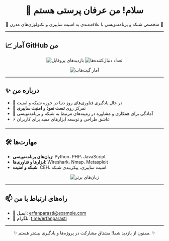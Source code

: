 <h1 align="center">👋 سلام! من عرفان پرستی هستم</h1>
<p align="center">
🌟 متخصص شبکه و برنامه‌نویسی با علاقه‌مندی به امنیت سایبری و تکنولوژی‌های مدرن 🌟  
</p>

---

## 📈 آمار GitHub من
<p align="center">
  <img src="https://komarev.com/ghpvc/?username=erfanparasti&color=blue&style=flat-square" alt="بازدیدهای پروفایل" />
  <img src="https://img.shields.io/github/followers/erfanparasti?label=Followers&style=flat-square" alt="تعداد دنبال‌کننده‌ها" />
</p>

<div align="center">
  <img src="https://github-readme-stats.vercel.app/api?username=erfanparasti&count_private=true&show_icons=true&include_all_commits=true&theme=dracula" alt="آمار گیت‌هاب" />
</div>

---

## ✨ درباره من
- 🌱 در حال یادگیری فناوری‌های روز دنیا در حوزه شبکه و امنیت  
- 🔐 تمرکز روی **تست نفوذ** و **امنیت سایبری**  
- 💬 آمادگی برای همکاری و مشاوره در زمینه‌های مرتبط به شبکه و برنامه‌نویسی  
- ⚡ عاشق طراحی و توسعه ابزارهای مفید برای کاربران

---

## 🛠️ مهارت‌ها
- **زبان‌های برنامه‌نویسی**: Python، PHP، JavaScript  
- **ابزارها و فناوری‌ها**: Wireshark، Nmap، Metasploit  
- **شبکه و امنیت**: CEH، امنیت سایبری، پیکربندی شبکه  

<div align="center">
  <img src="https://github-readme-stats.vercel.app/api/top-langs/?username=erfanparasti&layout=compact&theme=dracula" alt="زبان‌های برتر" />
</div>

---

## 📫 راه‌های ارتباط با من
- 📧 ایمیل: [erfanparasti@example.com](mailto:erfanparasti@example.com)  
- 📱 تلگرام: [t.me/erfanparasti](https://t.me/erfanparasti)

---

<p align="center">✨ ممنون از بازدید شما! مشتاق مشارکت در پروژه‌ها و یادگیری بیشتر هستم. ✨</p>
